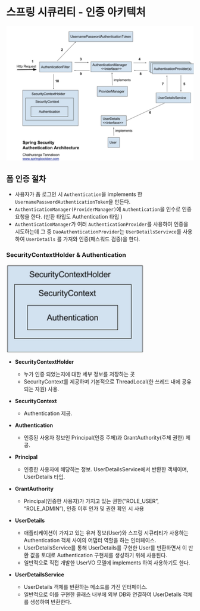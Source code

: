 # 스프링 시큐리티 - 인증 아키텍처
![](./images/securityarchitecture.png)  
## 폼 인증 절차
- 사용자가 폼 로그인 시 `Authentication`을 implements 한 `UsernamePasswordAuthenticationToken`을 만든다.
- `AuthenticationManager(ProviderManager)`에 `Authentication`을 인수로 인증 요청을 한다. (반환 타입도 Authentication 타입 )
- `AuthenticationManager`가 여러 `AuthenticationProvider`를 사용하여 인증을 시도하는데 그 중 `DaoAuthenticationProvider`는 `UserDetailsServivce`를 사용하여 `UserDetails` 를 가져와 인증(패스워드 검증)을 한다.

### SecurityContextHolder & Authentication  
![](./images/SecurityContextHolder.png)
- **SecurityContextHolder**
    - 누가 인증 되었는지에 대한 세부 정보를 저장하는 곳
    - SecurityContext를 제공하며 기본적으로 ThreadLocal(한 쓰레드 내에 공유되는 자원) 사용.
- **SecurityContext**
    - Authentication 제공.
- **Authentication**
    - 인증된 사용자 정보인 Principal(인증 주체)과 GrantAuthority(주체 권한) 제공.  
- **Principal**
    - 인증한 사용자에 해당하는 정보. UserDetailsService에서 반환한 객체이며, UserDetails 타입.
- **GrantAuthority**
    - Principal(인증한 사용자)가 가지고 있는 권한(“ROLE_USER”, “ROLE_ADMIN”), 인증 이후 인가 및 권한 확인 시 사용
    
- **UserDetails**
    - 애플리케이션이 가지고 있는 유저 정보(User)와 스프링 시큐리티가 사용하는 Authentication 객체 사이의 어댑터 역할을 하는 인터페이스.
    - UserDetailsService를 통해 UserDetails를 구현한 User를 반환하면서 이 반환 값을 토대로 Authentication 구현체를 생성하기 위해 사용된다.
    - 일반적으로 직접 개발한 UserVO 모델에 implements 하여 사용하기도 한다.
- **UserDetailsService**
    - UserDetails 객체를 반환하는 메소드를 가진 인터페이스.
    - 일반적으로 이를 구현한 클래스 내부에 외부 DB와 연결하여 UserDetails 객체를 생성하여 반환한다.
